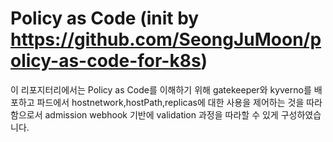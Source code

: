 # Policy as Code (init by https://github.com/SeongJuMoon/policy-as-code-for-k8s)

이 리포지터리에서는 Policy as Code를 이해하기 위해 gatekeeper와 kyverno를 배포하고
파드에서 hostnetwork,hostPath,replicas에 대한 사용을 제어하는 것을 따라함으로서 admission webhook 기반에 validation 과정을
따라할 수 있게 구성하였습니다.

